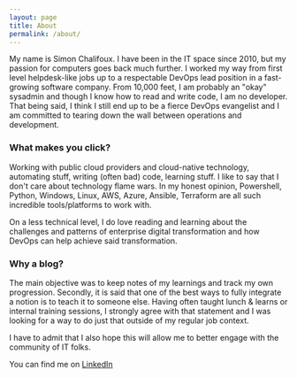 ```yaml
---
layout: page
title: About
permalink: /about/
---
```


My name is Simon Chalifoux. I have been in the IT space since 2010, but my passion for computers goes back much further.
I worked my way from first level helpdesk-like jobs up to a respectable DevOps lead position in a fast-growing software company.
From 10,000 feet, I am probably an "okay" sysadmin and though I know how to read and write code, I am no developer. That being said, 
I think I still end up to be a fierce DevOps evangelist and I am committed to tearing down the wall between operations and development.

### What makes you click?
Working with public cloud providers and cloud-native technology, automating stuff, writing (often bad) code, learning stuff.
I like to say that I don't care about technology flame wars.
In my honest opinion, Powershell, Python, Windows, Linux, AWS, Azure, Ansible, Terraform are all such incredible tools/platforms to work with.

On a less technical level, I do love reading and learning about the challenges and patterns of enterprise digital transformation and how DevOps
can help achieve said transformation.


### Why a blog?

The main objective was to keep notes of my learnings and track my own progression. 
Secondly, it is said that one of the best ways to fully integrate a notion is to teach it to someone else.
Having often taught lunch & learns or internal training sessions, I strongly agree with that statement and I was looking
for a way to do just that outside of my regular job context.

I have to admit that I also hope this will allow me to better engage with the community of IT folks.

You can find me on
[LinkedIn](https://www.linkedin.com/in/schalifoux/)

